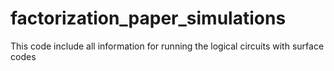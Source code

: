﻿# factorization_paper_simulations
This code include all information for running the logical circuits with surface codes
